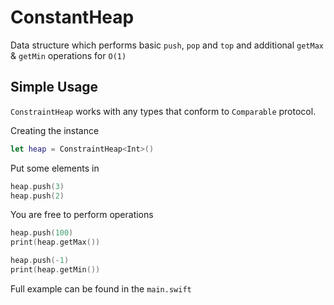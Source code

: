 # ConstantHeap

Data structure which performs basic `push`, `pop` and `top` and additional `getMax` & `getMin` operations for ``O(1)``

## Simple Usage

`ConstraintHeap` works with any types that conform to `Comparable` protocol.

Creating the instance

```swift
let heap = ConstraintHeap<Int>()
```

Put some elements in

```swift
heap.push(3)
heap.push(2)
```

You are free to perform operations

```swift
heap.push(100)
print(heap.getMax())

heap.push(-1)
print(heap.getMin())
```

Full example can be found in the `main.swift`